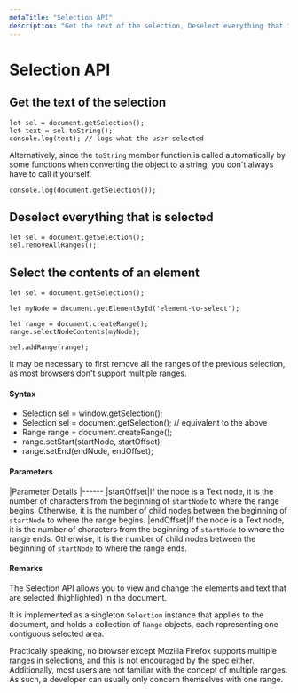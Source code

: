 ```yaml
---
metaTitle: "Selection API"
description: "Get the text of the selection, Deselect everything that is selected, Select the contents of an element"
---
```


# Selection API



## Get the text of the selection


```
let sel = document.getSelection();
let text = sel.toString();
console.log(text); // logs what the user selected

```

Alternatively, since the `toString` member function is called automatically by some functions when converting the object to a string, you don't always have to call it yourself.

```
console.log(document.getSelection());

```



## Deselect everything that is selected


```
let sel = document.getSelection();
sel.removeAllRanges();

```



## Select the contents of an element


```
let sel = document.getSelection();

let myNode = document.getElementById('element-to-select');

let range = document.createRange();
range.selectNodeContents(myNode);

sel.addRange(range);

```

It may be necessary to first remove all the ranges of the previous selection, as most browsers don't support multiple ranges.



#### Syntax


- Selection sel = window.getSelection();
- Selection sel = document.getSelection(); // equivalent to the above
- Range range = document.createRange();
- range.setStart(startNode, startOffset);
- range.setEnd(endNode, endOffset);



#### Parameters


|Parameter|Details
|------
|startOffset|If the node is a Text node, it is the number of characters from the beginning of `startNode` to where the range begins. Otherwise, it is the number of child nodes between the beginning of `startNode` to where the range begins.
|endOffset|If the node is a Text node, it is the number of characters from the beginning of `startNode` to where the range ends. Otherwise, it is the number of child nodes between the beginning of `startNode` to where the range ends.



#### Remarks


The Selection API allows you to view and change the elements and text that are selected (highlighted) in the document.

It is implemented as a singleton `Selection` instance that applies to the document, and holds a collection of `Range` objects, each representing one contiguous selected area.

Practically speaking, no browser except Mozilla Firefox supports multiple ranges in selections, and this is not encouraged by the spec either. Additionally, most users are not familiar with the concept of multiple ranges. As such, a developer can usually only concern themselves with one range.

